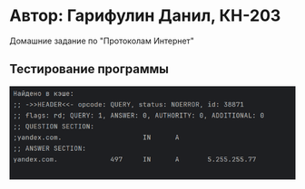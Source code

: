 # Автор: Гарифулин Данил, КН-203
Домашние задание по "Протоколам Интернет" 

## Тестирование программы
![Пример работы](images/result.png)
